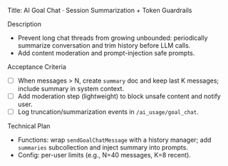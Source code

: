 Title: AI Goal Chat · Session Summarization + Token Guardrails

Description
- Prevent long chat threads from growing unbounded: periodically summarize conversation and trim history before LLM calls.
- Add content moderation and prompt-injection safe prompts.

Acceptance Criteria
- [ ] When messages > N, create `summary` doc and keep last K messages; include summary in system context.
- [ ] Add moderation step (lightweight) to block unsafe content and notify user.
- [ ] Log truncation/summarization events in `/ai_usage/goal_chat`.

Technical Plan
- Functions: wrap `sendGoalChatMessage` with a history manager; add `summaries` subcollection and inject summary into prompts.
- Config: per-user limits (e.g., N=40 messages, K=8 recent).

